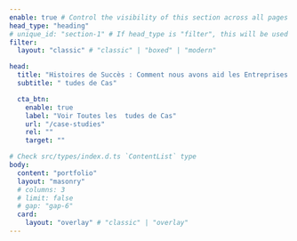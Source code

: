 ```yaml
---
enable: true # Control the visibility of this section across all pages where it is used
head_type: "heading"
# unique_id: "section-1" # If head_type is "filter", this will be used as the unique id for the filtering.
filter:
  layout: "classic" # "classic" | "boxed" | "modern"

head:
  title: "Histoires de Succès : Comment nous avons aid les Entreprises   R  ussir"
  subtitle: " tudes de Cas"

  cta_btn:
    enable: true
    label: "Voir Toutes les  tudes de Cas"
    url: "/case-studies"
    rel: ""
    target: ""

# Check src/types/index.d.ts `ContentList` type
body:
  content: "portfolio"
  layout: "masonry"
  # columns: 3
  # limit: false
  # gap: "gap-6"
  card:
    layout: "overlay" # "classic" | "overlay"
---
```

